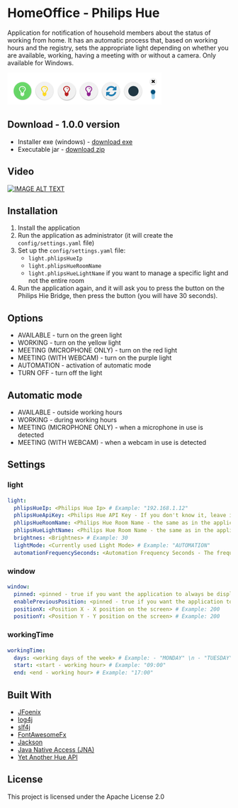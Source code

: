 # HomeOffice - Philips Hue

Application for notification of household members about the status of working from home. It has an automatic process that, based on working hours and the registry, sets the appropriate light depending on whether you are available, working, having a meeting with or without a camera. Only available for Windows.

![](https://github.com/Patresss/HomeOffice/blob/master/readme-resources/application.png)

## Download - 1.0.0 version
* Installer exe (windows) - [download exe](https://github.com/Patresss/HomeOffice/raw/master/release/1.0.0/HomeOffice%20-%20Philips%20Hue-1.0.0.exe)
* Executable jar - [download zip](https://github.com/Patresss/HomeOffice/raw/master/release/1.0.0/HomeOffice%20-%20Philips%20Hue-1.0.0.zip)

## Video
[![IMAGE ALT TEXT](http://img.youtube.com/vi/yGT-E0wikoc/0.jpg)](http://www.youtube.com/watch?v=yGT-E0wikoc "Home Office - Philips Hue")

## Installation
1. Install the application
2. Run the application as administrator (it will create the `config/settings.yaml` file)
3. Set up the `config/settings.yaml` file:
   * `light.phlipsHueIp`
   * `light.phlipsHueRoomName`
   * `light.phlipsHueLightName` if you want to manage a specific light and not the entire room
4. Run the application again, and it will ask you to press the button on the Philips Hie Bridge, then press the button (you will have 30 seconds).


## Options
* AVAILABLE - turn on the green light
* WORKING - turn on the yellow light
* MEETING (MICROPHONE ONLY) - turn on the red light
* MEETING (WITH WEBCAM) - turn on the purple light
* AUTOMATION - activation of automatic mode
* TURN OFF - turn off the light

## Automatic mode
* AVAILABLE - outside working hours
* WORKING - during working hours
* MEETING (MICROPHONE ONLY) - when a microphone in use is detected
* MEETING (WITH WEBCAM) - when a webcam in use is detected

## Settings
### light
```yaml
light:
  phlipsHueIp: <Philips Hue Ip> # Example: "192.168.1.12"
  phlipsHueApiKey: <Philips Hue API Key - If you don't know it, leave it blank. The application will ask you to press the button on the Philips Hie Bridge and it will automatically fill in the field> # Example: "cNjRdZ3-9GMDeNNF5rcKYElKawdFzXh6JMd9o4GM"
  phlipsHueRoomName: <Philips Hue Room Name - the same as in the application> # Example: "Office"
  phlipsHueLightName: <Philips Hue Room Name - the same as in the application (If empty it will change the lights for the whole room)> # Example: Lightstrip"
  brightnes: <Brightnes> # Example: 30
  lightMode: <Currently used Light Mode> # Example: "AUTOMATION"
  automationFrequencySeconds: <Automation Frequency Seconds - The frequency at which the automatic process checks, e.g. whether there are still working hours or whether the camera is plugged in> # Example: 1
```

### window
```yaml
window:
  pinned: <pinned - true if you want the application to always be displayed on the screen> # Example: true
  enablePreviousPosition: <pinned - true if you want the application to be in the same position after restart> # Example: true
  positionX: <Position X - X position on the screen> # Example: 200
  positionY: <Position Y - Y position on the screen> # Example: 200
```
### workingTime
```yaml
workingTime:
  days: <working days of the week> # Example: - "MONDAY" \n - "TUESDAY"
  start: <start - working hour> # Example: "09:00"
  end: <end - working hour> # Example: "17:00"
```

## Built With

* [JFoenix](https://github.com/jfoenixadmin/JFoenix)
* [log4j](https://logging.apache.org/log4j/2.x/)
* [slf4j](http://www.slf4j.org/)
* [FontAwesomeFx](https://www.jensd.de/wordpress/?tag=fontawesomefx)
* [Jackson](https://github.com/FasterXML/jackson-core)
* [Java Native Access (JNA)](https://github.com/java-native-access/jna)
* [Yet Another Hue API](https://github.com/ZeroOne3010/yetanotherhueapi)

## License

This project is licensed under the Apache License 2.0 
